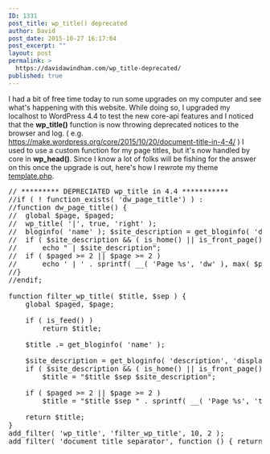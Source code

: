 ```yaml
---
ID: 1331
post_title: wp_title() deprecated
author: David
post_date: 2015-10-27 16:17:04
post_excerpt: ""
layout: post
permalink: >
  https://davidawindham.com/wp_title-deprecated/
published: true
---
```

I had a bit of free time today to run some upgrades on my computer and see what's happening with this website. While doing so, I upgraded my localhost to WordPress 4.4 to test the new core-api features and I noticed that the <b>wp_title()</b> function is now throwing deprecated notices to the browser and log. ( e.g. <a href="https://make.wordpress.org/core/2015/10/20/document-title-in-4-4/">https://make.wordpress.org/core/2015/10/20/document-title-in-4-4/</a> )  I used to use a custom function for my page titles, but it's now handled by core in <b>wp_head()</b>. Since I know a lot of folks will be fishing for the answer on this once the upgrade is out, here's how I rewrote my theme <a href="https://github.com/windhamdavid/dw/blob/master/inc/template.php">template.php</a>. 

<pre data-language="php">
// ********* DEPRECIATED wp_title in 4.4 ***********
//if ( ! function_exists( 'dw_page_title') ) :
//function dw_page_title() {
//	global $page, $paged; 
//	wp_title( '|', true, 'right' ); 
//	bloginfo( 'name' ); $site_description = get_bloginfo( 'description', 'display' );
//	if ( $site_description && ( is_home() || is_front_page() ) )
//		echo " | $site_description";
//	if ( $paged >= 2 || $page >= 2 )
//		echo ' | ' . sprintf( __( 'Page %s', 'dw' ), max( $paged, $page ) );
//}
//endif;

function filter_wp_title( $title, $sep ) {
    global $paged, $page;
 
    if ( is_feed() )
        return $title;
 
    $title .= get_bloginfo( 'name' );
 
    $site_description = get_bloginfo( 'description', 'display' );
    if ( $site_description && ( is_home() || is_front_page() ) )
        $title = "$title $sep $site_description";

    if ( $paged >= 2 || $page >= 2 )
        $title = "$title $sep " . sprintf( __( 'Page %s', 'twentytwelve' ), max( $paged, $page ) );
 
    return $title;
}
add_filter( 'wp_title', 'filter_wp_title', 10, 2 );
add_filter( 'document_title_separator', function () { return '|'; } );
</pre>